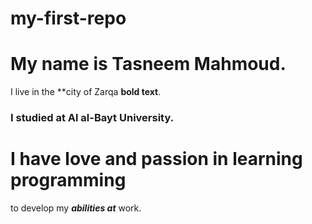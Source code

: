 # my-first-repo
# My name is Tasneem Mahmoud. 
I live in the **city of Zarqa **bold text**.
### I studied at Al al-Bayt University.
I have love and passion in learning programming
===============================================
to develop my ***abilities at*** work.
